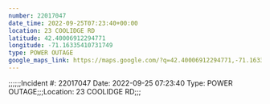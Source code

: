 ```yaml
---
number: 22017047
date_time: 2022-09-25T07:23:40+00:00
location: 23 COOLIDGE RD
latitude: 42.40006912294771
longitude: -71.16335410731749
type: POWER OUTAGE
google_maps_link: https://maps.google.com/?q=42.40006912294771,-71.16335410731749
---
```


;;;;;;Incident #: 22017047  Date: 2022-09-25 07:23:40   Type: POWER OUTAGE;;;Location: 23 COOLIDGE RD;;;
